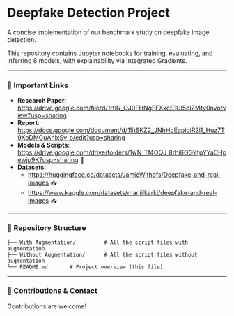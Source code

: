 # Deepfake Detection Project

A concise implementation of our benchmark study on deepfake image detection.

This repository contains Jupyter notebooks for training, evaluating, and inferring 8 models, with explainability via Integrated Gradients.

---

### 🔗 Important Links
- **Research Paper**: https://drive.google.com/file/d/1rflN_OJ0FHNgFFXxcS1UI5dlZMty0nvo/view?usp=sharing
- **Report**: https://docs.google.com/document/d/15tSKZ2_JNhHdEaploiR2i1_Huz7T9XoDMGuAnlxSv-o/edit?usp=sharing
- **Models & Scripts**: https://drive.google.com/drive/folders/1wN_Tf4OQJ_8rhi6GGYfpYYaCHpewjp9K?usp=sharing 📂
- **Datasets**:
  - https://huggingface.co/datasets/JamieWithofs/Deepfake-and-real-images 📥
  - https://www.kaggle.com/datasets/manjilkarki/deepfake-and-real-images 📥

---

### 📂 Repository Structure
```
├── With Augmentation/         # All the script files with augmentation
├── Without Augmentation/      # All the script files without augmentation
└── README.md       # Project overview (this file)
```

---

### 🤝 Contributions & Contact
Contributions are welcome!

